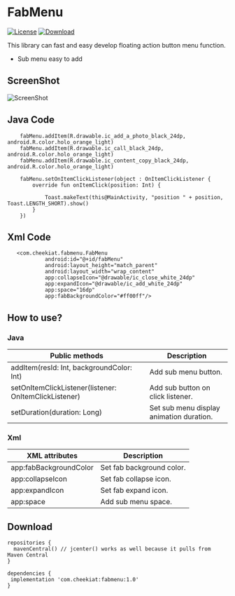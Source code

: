 # FabMenu

[![License](https://img.shields.io/badge/license-Apache%202-green.svg)](https://www.apache.org/licenses/LICENSE-2.0)
[ ![Download](https://api.bintray.com/packages/kiathee/maven/fabmenu/images/download.svg) ](https://bintray.com/kiathee/maven/fabmenu/_latestVersion)

This library can fast and easy develop floating action button menu function.
* Sub menu easy to add

ScreenShot
----------------
![ScreenShot](https://github.com/cheekiat/FabMenu/blob/master/appscreenshort.gif)

Java Code
----------------
        fabMenu.addItem(R.drawable.ic_add_a_photo_black_24dp, android.R.color.holo_orange_light)
        fabMenu.addItem(R.drawable.ic_call_black_24dp, android.R.color.holo_orange_light)
        fabMenu.addItem(R.drawable.ic_content_copy_black_24dp, android.R.color.holo_orange_light)

        fabMenu.setOnItemClickListener(object : OnItemClickListener {
            override fun onItemClick(position: Int) {

                Toast.makeText(this@MainActivity, "position " + position, Toast.LENGTH_SHORT).show()
            }
        })

        
Xml Code
----------------
```
   <com.cheekiat.fabmenu.FabMenu
            android:id="@+id/fabMenu"
            android:layout_height="match_parent"
            android:layout_width="wrap_content"
            app:collapseIcon="@drawable/ic_close_white_24dp"
            app:expandIcon="@drawable/ic_add_white_24dp"
            app:space="16dp"
            app:fabBackgroundColor="#ff00ff"/>
```
        
How to use?
----------------
### Java
| Public methods | Description |
| ------------- | ------------- |
| addItem(resId: Int, backgroundColor: Int) | Add sub menu button. |
| setOnItemClickListener(listener: OnItemClickListener) | Add sub button on click listener. |
| setDuration(duration: Long) | Set sub menu display animation duration. |

### Xml
| XML attributes | Description |
| ------------- | ------------- |
| app:fabBackgroundColor | Set fab background color. |
| app:collapseIcon | Set fab collapse icon. |
| app:expandIcon | Set fab expand icon. |
| app:space | Add sub menu space. |

Download
----------------
```
repositories {
  mavenCentral() // jcenter() works as well because it pulls from Maven Central
}

dependencies {
 implementation 'com.cheekiat:fabmenu:1.0'
}
```
